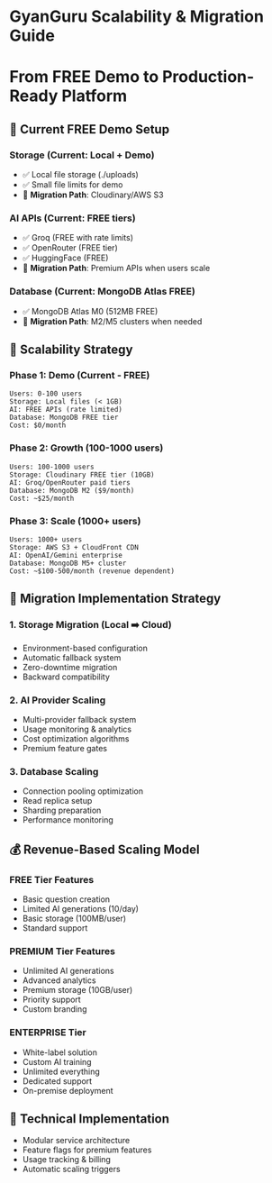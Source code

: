 # GyanGuru Scalability & Migration Guide
# From FREE Demo to Production-Ready Platform

## 🎯 Current FREE Demo Setup

### Storage (Current: Local + Demo)
- ✅ Local file storage (./uploads)
- ✅ Small file limits for demo
- 🔄 **Migration Path**: Cloudinary/AWS S3

### AI APIs (Current: FREE tiers)
- ✅ Groq (FREE with rate limits)
- ✅ OpenRouter (FREE tier)
- ✅ HuggingFace (FREE)
- 🔄 **Migration Path**: Premium APIs when users scale

### Database (Current: MongoDB Atlas FREE)
- ✅ MongoDB Atlas M0 (512MB FREE)
- 🔄 **Migration Path**: M2/M5 clusters when needed

## 🚀 Scalability Strategy

### Phase 1: Demo (Current - FREE)
```
Users: 0-100 users
Storage: Local files (< 1GB)
AI: FREE APIs (rate limited)
Database: MongoDB FREE tier
Cost: $0/month
```

### Phase 2: Growth (100-1000 users)
```
Users: 100-1000 users  
Storage: Cloudinary FREE tier (10GB)
AI: Groq/OpenRouter paid tiers
Database: MongoDB M2 ($9/month)
Cost: ~$25/month
```

### Phase 3: Scale (1000+ users)
```
Users: 1000+ users
Storage: AWS S3 + CloudFront CDN
AI: OpenAI/Gemini enterprise
Database: MongoDB M5+ cluster
Cost: ~$100-500/month (revenue dependent)
```

## 🔧 Migration Implementation Strategy

### 1. Storage Migration (Local ➡️ Cloud)
- Environment-based configuration
- Automatic fallback system
- Zero-downtime migration
- Backward compatibility

### 2. AI Provider Scaling
- Multi-provider fallback system
- Usage monitoring & analytics
- Cost optimization algorithms
- Premium feature gates

### 3. Database Scaling
- Connection pooling optimization
- Read replica setup
- Sharding preparation
- Performance monitoring

## 💰 Revenue-Based Scaling Model

### FREE Tier Features
- Basic question creation
- Limited AI generations (10/day)
- Basic storage (100MB/user)
- Standard support

### PREMIUM Tier Features  
- Unlimited AI generations
- Advanced analytics
- Premium storage (10GB/user)
- Priority support
- Custom branding

### ENTERPRISE Tier
- White-label solution
- Custom AI training
- Unlimited everything
- Dedicated support
- On-premise deployment

## 🎯 Technical Implementation
- Modular service architecture
- Feature flags for premium features
- Usage tracking & billing
- Automatic scaling triggers

